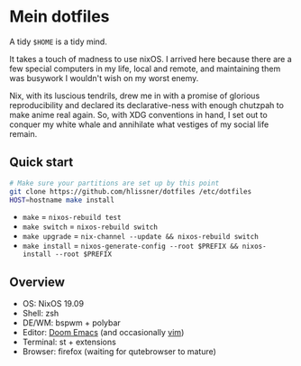# Mein dotfiles

A tidy `$HOME` is a tidy mind.

It takes a touch of madness to use nixOS. I arrived here because there are a few
special computers in my life, local and remote, and maintaining them was
busywork I wouldn't wish on my worst enemy. 

Nix, with its luscious tendrils, drew me in with a promise of glorious
reproducibility and declared its declarative-ness with enough chutzpah to make
anime real again. So, with XDG conventions in hand, I set out to conquer my
white whale and annihilate what vestiges of my social life remain.

## Quick start

```sh
# Make sure your partitions are set up by this point
git clone https://github.com/hlissner/dotfiles /etc/dotfiles
HOST=hostname make install
```

+ `make` = `nixos-rebuild test`
+ `make switch` = `nixos-rebuild switch`
+ `make upgrade` = `nix-channel --update && nixos-rebuild switch`
+ `make install` = `nixos-generate-config --root $PREFIX && nixos-install
  --root $PREFIX`

## Overview

+ OS: NixOS 19.09
+ Shell: zsh
+ DE/WM: bspwm + polybar
+ Editor: [Doom Emacs][doom-emacs] (and occasionally [vim][vimrc])
+ Terminal: st + extensions
+ Browser: firefox (waiting for qutebrowser to mature)


[doom-emacs]: https://github.com/hlissner/doom-emacs
[vimrc]: https://github.com/hlissner/.vim
